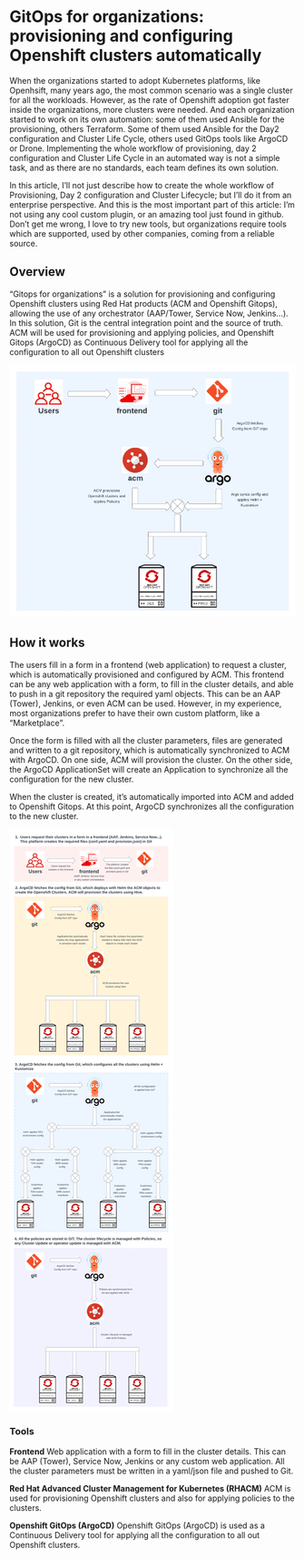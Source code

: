 # GitOps for organizations: provisioning and configuring Openshift clusters automatically

When the organizations started to adopt Kubernetes platforms, like Openhsift, many years ago,  the most common scenario was a single cluster for all the workloads. However, as the rate of Openshift adoption got faster inside the organizations, more clusters were needed. And each organization started to work on its own automation: some of them used Ansible for the provisioning, others Terraform. Some of them used Ansible for the Day2 configuration and Cluster Life Cycle, others used GitOps tools like ArgoCD or Drone. Implementing the whole workflow of provisioning, day 2 configuration and Cluster Life Cycle in an automated way is not a simple task, and as there are no standards, each team defines its own solution.

In this article, I’ll not just describe how to create the whole workflow of Provisioning, Day 2 configuration and Cluster Lifecycle; but I’ll do it from an enterprise perspective. And this is the most important part of this article: I’m not using any cool custom plugin, or an amazing tool just found in github. Don’t get me wrong, I love to try new tools, but organizations require tools which are supported, used by other companies, coming from a reliable source.

## Overview

“Gitops for organizations” is a solution for provisioning and configuring Openshift clusters using Red Hat products (ACM and Openshift Gitops), allowing the use of any orchestrator (AAP/Tower, Service Now, Jenkins…). In this solution, Git is the central integration point and the source of truth. ACM will be used for provisioning and applying policies, and Openshift Gitops (ArgoCD) as Continuous Delivery tool for applying all the configuration to all out Openshift clusters

![Openshift Gitops Overview](img/gitops-for-organization-overview.png)

## How it works

The users fill in a form in a frontend (web application) to request a cluster, which is automatically provisioned and configured by ACM. This frontend can be any web application with a form, to fill in the cluster details, and able to push in a git repository the required yaml objects. This can be an AAP (Tower), Jenkins, or even ACM can be used. However, in my experience, most organizations prefer to have their own custom platform, like a “Marketplace”.

Once the form is filled with all the cluster parameters, files are generated and written to a git repository, which is automatically synchronized to ACM with ArgoCD. On one side, ACM will provision the cluster. On the other side, the ArgoCD ApplicationSet will create an Application to synchronize all the configuration for the new cluster. 

When the cluster is created, it’s automatically imported into ACM and added to Openshift Gitops. At this point, ArgoCD synchronizes all the configuration to the new cluster.

![Openshift Gitops Overview](img/gitops-for-organization-solution.png)

### Tools

**Frontend**
Web application with a form to fill in the cluster details. This can be AAP (Tower), Service Now, Jenkins or any custom web application. All the cluster parameters must be written in a yaml/json file and pushed to Git.

**Red Hat Advanced Cluster Management for Kubernetes (RHACM)**
ACM is used for provisioning Openshift clusters and also for applying policies to the clusters.

**Openshift GitOps (ArgoCD)**
Openshift GitOps (ArgoCD) is used as a Continuous Delivery tool for applying all the configuration to all out Openshift clusters.





